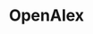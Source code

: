 ---
layout: default
contributors: MAG, Crossref, OurResearch, Heather Piwowar, Jason Priem
cost: None
description: OpenAlex is a free and open catalog of the world's scholarly papers,
  researchers, journals, and institutions — along with all the ways they're connected
  to one another.  It is maintained by the non-profit OurResearch.
documentation: https://docs.openalex.org/
last_edit: Thu, 03 Feb 2022 19:28:50 GMT
location: https://docs.openalex.org/download-snapshot
maintained_by: info@ourresearch.org
slug: /openalex
size: 200Gb
tags:
- citation
- scholarly literature
terms_of_use: CC0
timeframe: through 2021
title: OpenAlex
uuid: ade8e030-cc95-4ea8-a52b-4063688bd02e
versioning: 'yes'
---